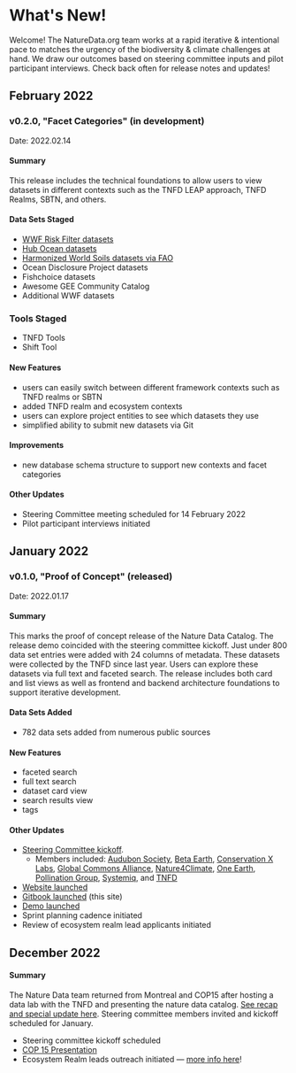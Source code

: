 # What's New!

Welcome! The NatureData.org team works at a rapid iterative & intentional pace to matches the urgency of the biodiversity & climate challenges at hand. We draw our outcomes based on steering committee inputs and pilot participant interviews. Check back often for release notes and updates!

## February 2022

### v0.2.0, "Facet Categories" (in development)

Date: 2022.02.14

#### Summary

This release includes the technical foundations to allow users to view datasets in different contexts such as the TNFD LEAP approach, TNFD Realms, SBTN, and others.

#### Data Sets Staged

* [WWF Risk Filter datasets](https://wwf.panda.org/wwf\_news/?7438966/WWFs-new-Biodiversity-Risk-Filter-helps-companies-tackle-nature-related-risks)
* [Hub Ocean datasets](https://www.hubocean.earth/platform-data)
* [Harmonized World Soils datasets via FAO](https://gaez.fao.org/pages/hwsd)
* Ocean Disclosure Project datasets
* Fishchoice datasets
* Awesome GEE Community Catalog
* Additional WWF datasets

### Tools Staged

* TNFD Tools
* Shift Tool

#### New Features

* users can easily switch between different framework contexts such as TNFD realms or SBTN
* added TNFD realm and ecosystem contexts
* users can explore project entities to see which datasets they use
* simplified ability to submit new datasets via Git

#### Improvements

* new database schema structure to support new contexts and facet categories

#### Other Updates

* Steering Committee meeting scheduled for 14 February 2022
* Pilot participant interviews initiated

## January 2022

### v0.1.0, "Proof of Concept" (released)

Date: 2022.01.17

#### Summary

This marks the proof of concept release of the Nature Data Catalog. The release demo coincided with the steering committee kickoff. Just under 800 data set entries were added with 24 columns of metadata. These datasets were collected by the TNFD since last year. Users can explore these datasets via full text and faceted search. The release includes both card and list views as well as frontend and backend architecture foundations to support iterative development.

#### Data Sets Added

* 782 data sets added from numerous public sources

#### New Features

* faceted search
* full text search
* dataset card view
* search results view
* tags

#### Other Updates

* [Steering Committee kickoff](https://lu.ma/g4n-kickoff).
  * Members included: [Audubon Society](https://www.audubon.org/), [Beta Earth](https://betaearth.global), [Conservation X Labs](https://conservationxlabs.com/), [Global Commons Alliance](https://globalcommonsalliance.org/), [Nature4Climate](https://nature4climate.org), [One Earth](https://oneearth.org), [Pollination Group](https://pollinationgroup.com/), [Systemiq](https://www.systemiq.earth/), and [TNFD](https://tnfd.global)
* [Website launched](https://www.naturedata.org)
* [Gitbook launched](https://docs.naturedata.org) (this site)
* [Demo launched](https://demo.naturedata.org)
* Sprint planning cadence initiated
* Review of ecosystem realm lead applicants initiated

## December 2022

#### Summary

The Nature Data team returned from Montreal and COP15 after hosting a data lab with the TNFD and presenting the nature data catalog. [See recap and special update here](https://us9.campaign-archive.com/?u=ec1241c4f60f6425571055e55\&id=2f15e68fc4). Steering committee members invited and kickoff scheduled for January.

* Steering committee kickoff scheduled
* [COP 15 Presentation](https://www.youtube.com/watch?v=0vSjcJrfixI)
* Ecosystem Realm leads outreach initiated — [more info here](https://tiny.cc/g4n-realmleads)!

